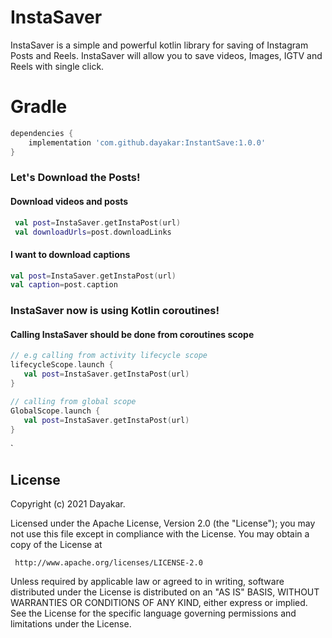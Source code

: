 InstaSaver
======

InstaSaver is a simple and powerful kotlin library for saving of Instagram Posts and Reels. InstaSaver will allow you to save videos, Images, IGTV and Reels with single click.

# Gradle
```groovy
dependencies {
    implementation 'com.github.dayakar:InstantSave:1.0.0'
}
```
### Let's Download the Posts!
#### Download videos and posts
```kotlin
 val post=InstaSaver.getInstaPost(url)
 val downloadUrls=post.downloadLinks
```
#### I want to download captions
```kotlin
val post=InstaSaver.getInstaPost(url)
val caption=post.caption

```
### InstaSaver now is using Kotlin coroutines!
#### Calling InstaSaver should be done from coroutines scope
```kotlin
// e.g calling from activity lifecycle scope
lifecycleScope.launch {
   val post=InstaSaver.getInstaPost(url)
}

// calling from global scope
GlobalScope.launch {
   val post=InstaSaver.getInstaPost(url)
}
```
`

License
-------
   Copyright (c) 2021 Dayakar.

   Licensed under the Apache License, Version 2.0 (the "License");
   you may not use this file except in compliance with the License.
   You may obtain a copy of the License at

     http://www.apache.org/licenses/LICENSE-2.0

   Unless required by applicable law or agreed to in writing, software
   distributed under the License is distributed on an "AS IS" BASIS,
   WITHOUT WARRANTIES OR CONDITIONS OF ANY KIND, either express or implied.
   See the License for the specific language governing permissions and
   limitations under the License.
